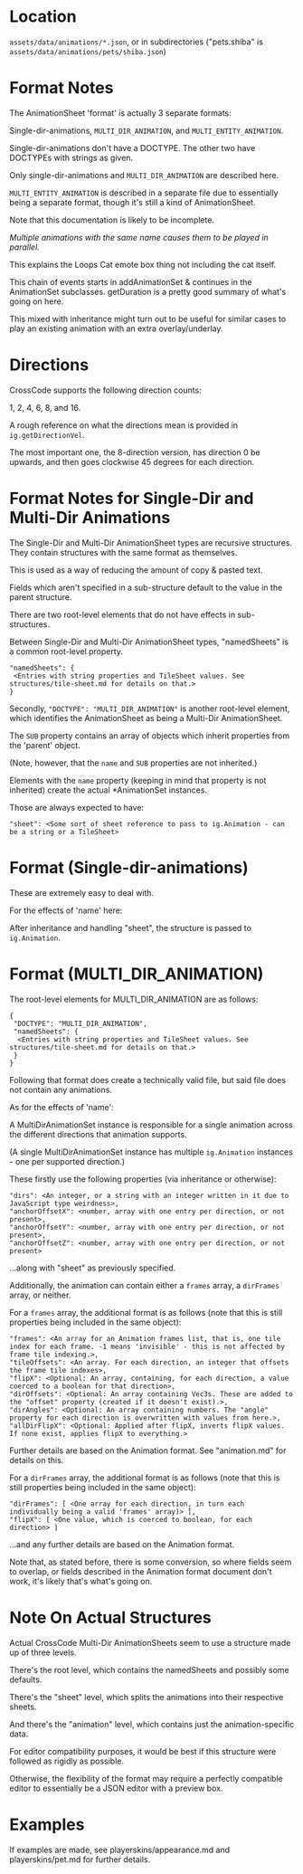 # Location

`assets/data/animations/*.json`, or in subdirectories ("pets.shiba" is `assets/data/animations/pets/shiba.json`)

# Format Notes

The AnimationSheet 'format' is actually 3 separate formats:

Single-dir-animations, `MULTI_DIR_ANIMATION`, and `MULTI_ENTITY_ANIMATION`.

Single-dir-animations don't have a DOCTYPE. The other two have DOCTYPEs with strings as given.

Only single-dir-animations and `MULTI_DIR_ANIMATION` are described here.

`MULTI_ENTITY_ANIMATION` is described in a separate file due to essentially being a separate format, though it's still a kind of AnimationSheet.

Note that this documentation is likely to be incomplete.

*Multiple animations with the same name causes them to be played in parallel.*

This explains the Loops Cat emote box thing not including the cat itself.

This chain of events starts in addAnimationSet & continues in the AnimationSet subclasses. getDuration is a pretty good summary of what's going on here.

This mixed with inheritance might turn out to be useful for similar cases to play an existing animation with an extra overlay/underlay.

# Directions

CrossCode supports the following direction counts:

1, 2, 4, 6, 8, and 16.

A rough reference on what the directions mean is provided in `ig.getDirectionVel`.

The most important one, the 8-direction version, has direction 0 be upwards, and then goes clockwise 45 degrees for each direction.

# Format Notes for Single-Dir and Multi-Dir Animations

The Single-Dir and Multi-Dir AnimationSheet types are recursive structures. They contain structures with the same format as themselves.

This is used as a way of reducing the amount of copy & pasted text.

Fields which aren't specified in a sub-structure default to the value in the parent structure.

There are two root-level elements that do not have effects in sub-structures.

Between Single-Dir and Multi-Dir AnimationSheet types, "namedSheets" is a common root-level property.

```
"namedSheets": {
 <Entries with string properties and TileSheet values. See structures/tile-sheet.md for details on that.>
}
```

Secondly, `"DOCTYPE": "MULTI_DIR_ANIMATION"` is another root-level element, which identifies the AnimationSheet as being a Multi-Dir AnimationSheet.

The `SUB` property contains an array of objects which inherit properties from the 'parent' object.

(Note, however, that the `name` and `SUB` properties are not inherited.)

Elements with the `name` property (keeping in mind that property is not inherited) create the actual \*AnimationSet instances.

Those are always expected to have:

```
"sheet": <Some sort of sheet reference to pass to ig.Animation - can be a string or a TileSheet>
```

# Format (Single-dir-animations)

These are extremely easy to deal with.

For the effects of 'name' here:

After inheritance and handling "sheet", the structure is passed to `ig.Animation`.

# Format (MULTI_DIR_ANIMATION)

The root-level elements for MULTI\_DIR\_ANIMATION are as follows:

```
{
 "DOCTYPE": "MULTI_DIR_ANIMATION",
 "namedSheets": {
  <Entries with string properties and TileSheet values. See structures/tile-sheet.md for details on that.>
 }
}
```

Following that format does create a technically valid file, but said file does not contain any animations.

As for the effects of 'name':

A MultiDirAnimationSet instance is responsible for a single animation across the different directions that animation supports.

(A single MultiDirAnimationSet instance has multiple `ig.Animation` instances - one per supported direction.)

These firstly use the following properties (via inheritance or otherwise):

```
"dirs": <An integer, or a string with an integer written in it due to JavaScript type weirdness>,
"anchorOffsetX": <number, array with one entry per direction, or not present>,
"anchorOffsetY": <number, array with one entry per direction, or not present>,
"anchorOffsetZ": <number, array with one entry per direction, or not present>
```

...along with "sheet" as previously specified.

Additionally, the animation can contain either a `frames` array, a `dirFrames` array, or neither.

For a `frames` array, the additional format is as follows (note that this is still properties being included in the same object):

```
"frames": <An array for an Animation frames list, that is, one tile index for each frame. -1 means 'invisible' - this is not affected by frame tile indexing.>,
"tileOffsets": <An array. For each direction, an integer that offsets the frame tile indexes>,
"flipX": <Optional: An array, containing, for each direction, a value coerced to a boolean for that direction>,
"dirOffsets": <Optional: An array containing Vec3s. These are added to the "offset" property (created if it doesn't exist).>,
"dirAngles": <Optional: An array containing numbers. The "angle" property for each direction is overwritten with values from here.>,
"allDirFlipX": <Optional: Applied after flipX, inverts flipX values. If none exist, applies flipX to everything.>
```

Further details are based on the Animation format. See "animation.md" for details on this.

For a `dirFrames` array, the additional format is as follows (note that this is still properties being included in the same object):

```
"dirFrames": [ <One array for each direction, in turn each individually being a valid 'frames' array)> ],
"flipX": [ <One value, which is coerced to boolean, for each direction> ]
```

...and any further details are based on the Animation format.

Note that, as stated before, there is some conversion, so where fields seem to overlap, or fields described in the Animation format document don't work, it's likely that's what's going on.

# Note On Actual Structures

Actual CrossCode Multi-Dir AnimationSheets seem to use a structure made up of three levels.

There's the root level, which contains the namedSheets and possibly some defaults.

There's the "sheet" level, which splits the animations into their respective sheets.

And there's the "animation" level, which contains just the animation-specific data.

For editor compatibility purposes, it would be best if this structure were followed as rigidly as possible.

Otherwise, the flexibility of the format may require a perfectly compatible editor to essentially be a JSON editor with a preview box.

# Examples

If examples are made, see playerskins/appearance.md and playerskins/pet.md for further details.
